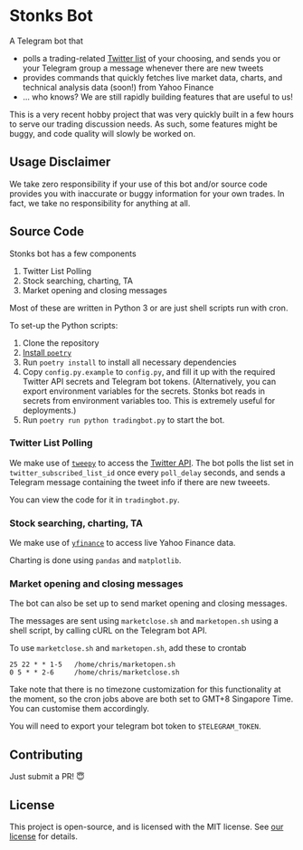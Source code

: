 # Stonks Bot

A Telegram bot that

- polls a trading-related [Twitter list](https://help.twitter.com/en/using-twitter/twitter-lists) of your choosing, and sends you or your Telegram group a message whenever there are new tweets
- provides commands that quickly fetches live market data, charts, and technical analysis data (soon!) from Yahoo Finance
- ... who knows? We are still rapidly building features that are useful to us!

This is a very recent hobby project that was very quickly built in a few hours to serve our trading discussion needs. As such, some features might be buggy, and code quality will slowly be worked on.

## Usage Disclaimer

We take zero responsibility if your use of this bot and/or source code provides you with inaccurate or buggy information for your own trades. In fact, we take no responsibility for anything at all.

## Source Code

Stonks bot has a few components

1. Twitter List Polling
1. Stock searching, charting, TA
1. Market opening and closing messages

Most of these are written in Python 3 or are just shell scripts run with cron.

To set-up the Python scripts:

1. Clone the repository
1. [Install `poetry`](https://python-poetry.org/docs/#installation)
1. Run `poetry install` to install all necessary dependencies
1. Copy `config.py.example` to `config.py`, and fill it up with the required Twitter API secrets and Telegram bot tokens. (Alternatively, you can export environment variables for the secrets. Stonks bot reads in secrets from environment variables too. This is extremely useful for deployments.)
1. Run `poetry run python tradingbot.py` to start the bot.

### Twitter List Polling

We make use of [`tweepy`](https://github.com/tweepy/tweepy) to access the [Twitter API](https://developer.twitter.com/en/docs). The bot polls the list set in `twitter_subscribed_list_id` once every `poll_delay` seconds, and sends a Telegram message containing the tweet info if there are new tweeets.

You can view the code for it in `tradingbot.py`.

### Stock searching, charting, TA

We make use of [`yfinance`](https://github.com/ranaroussi/yfinance) to access live Yahoo Finance data.

Charting is done using `pandas` and `matplotlib`.

### Market opening and closing messages

The bot can also be set up to send market opening and closing messages.

The messages are sent using `marketclose.sh` and `marketopen.sh` using a shell script, by calling cURL on the Telegram bot API.

To use `marketclose.sh` and `marketopen.sh`, add these to crontab

```
25 22 * * 1-5   /home/chris/marketopen.sh
0 5 * * 2-6     /home/chris/marketclose.sh
```

Take note that there is no timezone customization for this functionality at the moment, so the cron jobs above are both set to GMT+8 Singapore Time. You can customise them accordingly.

You will need to export your telegram bot token to `$TELEGRAM_TOKEN`.

## Contributing

Just submit a PR! 😇

## License

This project is open-source, and is licensed with the MIT license. See [our license](LICENSE) for details.
